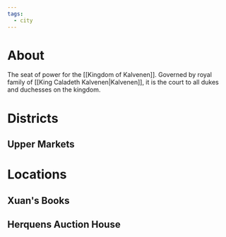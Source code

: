 ```yaml
---
tags:
  - city
---
```

# About
The seat of power for the [[Kingdom of Kalvenen]]. Governed by royal family of [[King Caladeth Kalvenen|Kalvenen]], it is the court to all dukes and duchesses on the kingdom.
# Districts
## Upper Markets

# Locations
## Xuan's Books
## Herquens Auction House
